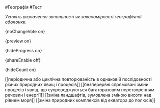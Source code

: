 #Географія #Тест

*Укажіть визначення зональності як закономірності географічної оболонки.*

{noChangeVote on}

{preview on}

{hideProgress on}

{shareEnable off}

{hideCount on}

[[періодична або циклічна повторюваність в однаковій послідовності різних природних явищ і процесів]]
[[безперервні спрямовані зміни процесів і явищ, що супроводжуються багаторазовим перетворенням речовин і енергії]]
[[зміна ландшафтів, зумовлена зміною висоти над рівнем моря]]
[[зміна природних комплексів від екватора до полюсів]]
